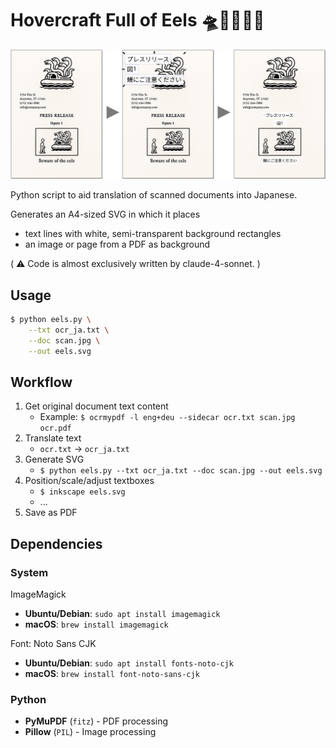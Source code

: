 # Hovercraft Full of Eels 🛸🐍📄🇯🇵

![](eels.png)

Python script to aid translation of scanned documents into Japanese.

Generates an A4-sized SVG in which it places

* text lines with white, semi-transparent background rectangles
* an image or page from a PDF as background

( ⚠ Code is almost exclusively written by claude-4-sonnet. )

## Usage

```bash
$ python eels.py \
    --txt ocr_ja.txt \
    --doc scan.jpg \
    --out eels.svg
```

## Workflow

1. Get original document text content
    * Example: `$ ocrmypdf -l eng+deu --sidecar ocr.txt scan.jpg ocr.pdf`
2. Translate text
    * `ocr.txt` -> `ocr_ja.txt`
3. Generate SVG
    * `$ python eels.py --txt ocr_ja.txt --doc scan.jpg --out eels.svg`
4. Position/scale/adjust textboxes
    * `$ inkscape eels.svg`
    * ...
5. Save as PDF

## Dependencies

### System

ImageMagick

- **Ubuntu/Debian**: `sudo apt install imagemagick`
- **macOS**: `brew install imagemagick`

Font: Noto Sans CJK

- **Ubuntu/Debian**: `sudo apt install fonts-noto-cjk`
- **macOS**: `brew install font-noto-sans-cjk`

### Python

- **PyMuPDF** (`fitz`) - PDF processing
- **Pillow** (`PIL`) - Image processing  
